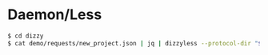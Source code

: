 # Daemon/Less

```bash
$ cd dizzy
$ cat demo/requests/new_project.json | jq | dizzyless --protocol-dir "$(pwd)/demo/custom_data" | jq
```